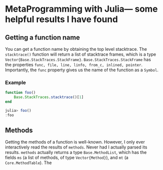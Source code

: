# MetaProgramming with Julia&mdash; some helpful results I have found

## Getting a function name

You can get a function name by obtaining the top level stacktrace.  The `stacktrace()` function will return a list of stacktrace frames, which is a type `Vector{Base.StackTraces.StackFrame}`.  `Base.StackTraces.StackFrame` has the properties `func, file, line, linfo, from_c, inlined, pointer`.  Importantly, the `func` property gives us the name of the function as a `Symbol`.

### Example

```julia
function foo()
	Base.StackTraces.stacktrace()[1]
end
```
```julia
julia> foo()
:foo
```

## Methods

Getting the methods of a function is well-known.  However, I only ever interactively read the results of `methods`.  Never had I actually parsed its results.  `methods` actually returns a type `Base.MethodList`, which has the fields `ms` (a list of methods, of type `Vector{Method}`), and `mt` (a `Core.MethodTable`).  The 
